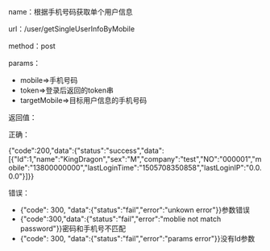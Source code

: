 name：根据手机号码获取单个用户信息

url：/user/getSingleUserInfoByMobile

method：post

params：

* mobile=&gt;手机号码
* token=&gt;登录后返回的token串
* targetMobile=&gt;目标用户信息的手机号码

返回值：

正确：

{"code":200,"data":{"status":"success","data":\[{"Id":1,"name":"KingDragon","sex":"M","company":"test","NO":"000001","mobile":"13800000000","lastLoginTime":"1505708350858","lastLoginIP":"0.0.0.0"}\]}}

错误：

* {"code": 300, "data":{"status":"fail","error":"unkown error"}}参数错误
* {"code":300,"data":{"status":"fail","error":"moblie not match password"}}密码和手机号不匹配
* {"code": 300, "data":{"status":"fail","error":"params error"}}没有Id参数



